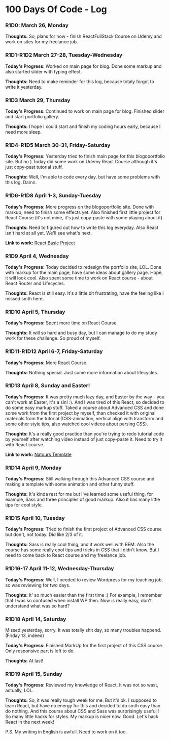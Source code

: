 # 100 Days Of Code - Log

### R1D0: March 26, Monday
**Thoughts:** So, plans for now - finish ReactFullStack Course on Udemy and work on sites for my freelance job.

### R1D1-R1D2 March 27-28, Tuesday-Wednesday

**Today's Progress**: Worked on main page for blog. Done some markup and also started slider with typing effect. 

**Thoughts:** Need to make reminder for this log, because totaly forgot to write it yesterday. 

### R1D3 March 29, Thursday

**Today's Progress**: Continued to work on main page for blog. Finished slider and start portfolio gallery.

**Thoughts:** I hope I could start and finish my coding hours early, because I need more sleep.

### R1D4-R1D5 March 30-31, Friday-Saturday

**Today's Progress:** Yesterday tried to finish main page for this blogoportfolio site. But no ) Today did some work on Udemy React Course although it's just copy-past tutorial stuff.

**Thoughts:** Well, I'm able to code every day, but have some problems with this log. Damn.

### R1D6-R1D8 April 1-3, Sunday-Tuesday

**Today's Progress:** More progress on the blogoportfolio site. Done with markup, need to finish some effects yet. Also finished first little project for React Course (it's not mine, it's just copy-paste with some playing about it).

**Thoughts:** Need to figured out how to write this log everyday. Also React isn't hard at all yet. We'll see what's next.

**Link to work:** [React Basic Project](https://github.com/AnastasiaGuskova/AnastasiaGuskova.github.io/tree/master/Tuts/React/react_basics0)

### R1D9 April 4, Wednesday

**Today's Progress:** Today decided to redesign the portfolio site, LOL. Done with markup for the main page, have some ideas about gallery page. Hope, it will look cool. Also spent some time to work on React course - about React Router and Lifecycles. 

**Thoughts:** React is still easy. It's a little bit frustrating, have the feeling like I missed smth here.

### R1D10 April 5, Thursday

**Today's Progress:** Spent more time on React Course.

**Thoughts:** It will so hard and busy day, but I can manage to do my study work for these challenge. So proud of myself. 

### R1D11-R1D12 April 6-7, Friday-Saturday

**Today's Progress:** More React Course.

**Thoughts:** Nothing special. Just some more information about lifecycles.

### R1D13 April 8, Sunday and Easter!

**Today's Progress:** It was pretty much lazy day, and Easter by the way - you can't work at Easter, it's a sin! :). And I was tired of this React, so decided to do some easy markup stuff. Taked a course about Advanced CSS and done some work from the first project by myself, than checked it with original materials from the tutorial (CSS-animation, vertical align with transform and some other style tips, also watched cool videos about parsing CSS).

**Thoughts:** It's a really good practice than you're trying to redo tutorial code by yourself after watching video instead of just copy-paste it. Need to try it with React course. 

**Link to work:** [Natours Template](https://github.com/AnastasiaGuskova/AnastasiaGuskova.github.io/tree/master/Tuts/MarkUp/CSSandSassUdemy/MyWorks/Natours)

### R1D14 April 9, Monday

**Today's Progress:** Still walking through this Advanced CSS course and making a template with some animation and other funny stuff.

**Thoughts:** It's kinda rest for me but I've learned some useful thing, for example, Sass and three principles of good markup. Also it has many little tips for cool style.

### R1D15 April 10, Tuesday

**Today's Progress:** Tried to finish the first project of Advanced CSS course but don't, not today. Did like 2/3 of it.

**Thoughts:** Sass is really cool thing, and it work well with BEM. Also the course has some really cool tips and tricks in CSS that I didn't know. But I need to come back to React course and my freelance job.

### R1D16-17 April 11-12, Wednesday-Thursday

**Today's Progress:** Well, I needed to review Wordpress for my teaching job, so was reviewing for two days. 

**Thoughts:** It' so much easier than the first time :) For example, I remember that I was so confused when install WP then. Now is really easy, don't understand what was so hard?

### R1D18 April 14, Saturday

Missed yesterday, sorry. It was totally shit day, so many troubles happend. (Friday 13, indeed)

**Today's Progress:** Finished MarkUp for the first project of this CSS course. Only responsive part is left to do.

**Thoughts:** At last!

### R1D19 April 15, Sunday

**Today's Progress:** Reviewed my knowledge of React. It was not so wast, actually, LOL.

**Thoughts:** So, it was really tough week for me. But it's ok. I supposed to learn React, but have no energy for this and decided to do smth easy than do nothing. And this course about CSS and Sass was surprisingly usefull! So many little hacks for styles. My markup is nicer now. Good. Let's hack React in the next week!

P.S. My writing in English is awfull. Need to work on it too.

<!-- **Today's Progress:**

**Thoughts:**

**Link to work:** []()  -->



